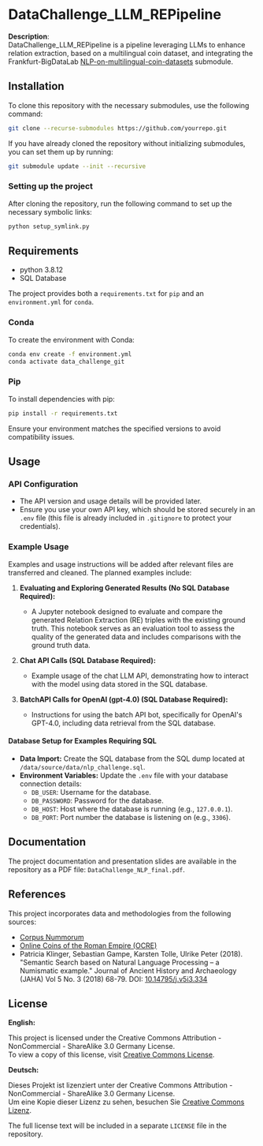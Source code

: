 # DataChallenge_LLM_REPipeline

**Description**:  
DataChallenge_LLM_REPipeline is a pipeline leveraging LLMs to enhance relation extraction, based on a multilingual coin dataset, and integrating the Frankfurt-BigDataLab [NLP-on-multilingual-coin-datasets](https://github.com/Frankfurt-BigDataLab/NLP-on-multilingual-coin-datasets) submodule.

## Installation

To clone this repository with the necessary submodules, use the following command:

```bash
git clone --recurse-submodules https://github.com/yourrepo.git
```

If you have already cloned the repository without initializing submodules, you can set them up by running:

```bash
git submodule update --init --recursive
```

### Setting up the project

After cloning the repository, run the following command to set up the necessary symbolic links:

```bash
python setup_symlink.py
```

## Requirements

- python          3.8.12
- SQL Database 

The project provides both a `requirements.txt` for `pip` and an `environment.yml` for `conda`.

### Conda

To create the environment with Conda:

```bash
conda env create -f environment.yml
conda activate data_challenge_git
```

### Pip
To install dependencies with pip:
```bash
pip install -r requirements.txt
```
Ensure your environment matches the specified versions to avoid compatibility issues.


## Usage

### API Configuration

- The API version and usage details will be provided later.
- Ensure you use your own API key, which should be stored securely in an `.env` file (this file is already included in `.gitignore` to protect your credentials).

### Example Usage

Examples and usage instructions will be added after relevant files are transferred and cleaned. The planned examples include:

1. **Evaluating and Exploring Generated Results (No SQL Database Required):**
   - A Jupyter notebook designed to evaluate and compare the generated Relation Extraction (RE) triples with the existing ground truth. This notebook serves as an evaluation tool to assess the quality of the generated data and includes comparisons with the ground truth data.

2. **Chat API Calls (SQL Database Required):**
   - Example usage of the chat LLM API, demonstrating how to interact with the model using data stored in the SQL database.

3. **BatchAPI Calls for OpenAI (gpt-4.0) (SQL Database Required):**
   - Instructions for using the batch API bot, specifically for OpenAI's GPT-4.0, including data retrieval from the SQL database.

#### Database Setup for Examples Requiring SQL 

- **Data Import:** Create the SQL database from the SQL dump located at `/data/source/data/nlp_challenge.sql`.
- **Environment Variables:** Update the `.env` file with your database connection details:
  - `DB_USER`: Username for the database.
  - `DB_PASSWORD`: Password for the database.
  - `DB_HOST`: Host where the database is running (e.g., `127.0.0.1`).
  - `DB_PORT`: Port number the database is listening on (e.g., `3306`).


## Documentation

The project documentation and presentation slides are available in the repository as a PDF file: `DataChallenge_NLP_final.pdf`.

## References

This project incorporates data and methodologies from the following sources:

- [Corpus Nummorum](https://www.corpus-nummorum.eu/)
- [Online Coins of the Roman Empire (OCRE)](http://numismatics.org/ocre/)
- Patricia Klinger, Sebastian Gampe, Karsten Tolle, Ulrike Peter (2018). "Semantic Search based on Natural Language Processing – a Numismatic example." Journal of Ancient History and Archaeology (JAHA) Vol 5 No. 3 (2018) 68-79. DOI: [10.14795/j.v5i3.334](http://jaha.org.ro/index.php/JAHA/article/view/334/244)

## License

**English:**

This project is licensed under the Creative Commons Attribution - NonCommercial - ShareAlike 3.0 Germany License.  
To view a copy of this license, visit [Creative Commons License](https://creativecommons.org/licenses/by-nc-sa/3.0/de/).

**Deutsch:**

Dieses Projekt ist lizenziert unter der Creative Commons Attribution - NonCommercial - ShareAlike 3.0 Germany License.  
Um eine Kopie dieser Lizenz zu sehen, besuchen Sie [Creative Commons Lizenz](https://creativecommons.org/licenses/by-nc-sa/3.0/de/).

The full license text will be included in a separate `LICENSE` file in the repository.

